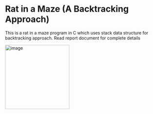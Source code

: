# Rat in a Maze (A Backtracking Approach)

This is a rat in a maze program in C which uses stack data structure for backtracking approach. Read report document for complete details

<img width="211" alt="image" src="https://github.com/Samuela31/Rat-in-a-Maze-A-Backtracking-Approach-/assets/94887862/e2a2af9a-f876-40b5-a7ce-96d2854bc014">


